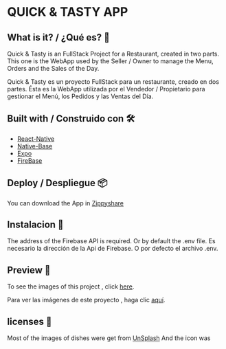 # QUICK & TASTY APP

## What is it? / ¿Qué es? 🚀

Quick & Tasty is an FullStack Project for a Restaurant, created in two parts. This one is the WebApp used by the Seller / Owner to manage the Menu, Orders and the Sales of the Day. <br/>

Quick & Tasty es un proyecto FullStack para un restaurante, creado en dos partes. Ésta es la WebApp utilizada por el Vendedor / Propietario para gestionar el Menú, los Pedidos y las Ventas del Día. <br/>

## Built with / Construido con 🛠️

- [React-Native](https://reactnative.dev/)
- [Native-Base](https://nativebase.io/)
- [Expo](https://expo.io/)
- [FireBase](https://firebase.google.com/)

## Deploy / Despliegue 📦

You can download the App in <a href="https://www90.zippyshare.com/v/h5ypPDVq/file.html">Zippyshare</a>

## Instalacion 🔧

The address of the Firebase API is required. Or by default the .env file.
Es necesario la dirección de la Api de Firebase. O por defecto el archivo .env.


## Preview 📄

<p>To see the images of this project , click <a href="/Preview">here</a>.</p>
<p>Para ver las imágenes de este proyecto , haga clic <a href="/Preview">aquí</a>.</p>


## licenses 🚨
Most of the images of dishes were get from <a href="https://unsplash.com/">UnSplash</a>
And the icon was 
